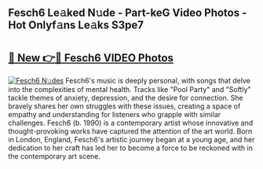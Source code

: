 ## Fesch6 Le𝚊ked N𝚞de - Part-keG Video Photos - Hot Onlyf𝚊ns Le𝚊ks S3pe7

# <h2><a href="http://ab12824.deff.icu/?id=Fesch6">🔗 New 👉🔴 Fesch6 VIDEO Photos</a></h2>

[![Fesch6 N𝚞des](https://i.imgur.com/rIISA9y.gif)](http://ab12824.deff.icu/?id=Fesch6)
Fesch6's music is deeply personal, with songs that delve into the complexities of mental health. Tracks like "Pool Party" and "Softly" tackle themes of anxiety, depression, and the desire for connection. She bravely shares her own struggles with these issues, creating a space of empathy and understanding for listeners who grapple with similar challenges. Fesch6 (b. 1990) is a contemporary artist whose innovative and thought-provoking works have captured the attention of the art world. Born in London, England, Fesch6's artistic journey began at a young age, and her dedication to her craft has led her to become a force to be reckoned with in the contemporary art scene.
